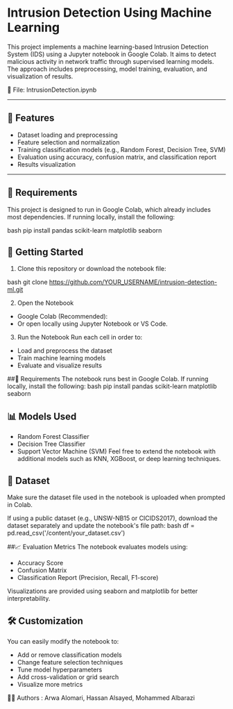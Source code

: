 # Intrusion Detection Using Machine Learning

This project implements a machine learning-based Intrusion Detection System (IDS) using a Jupyter notebook in Google Colab. It aims to detect malicious activity in network traffic through supervised learning models. The approach includes preprocessing, model training, evaluation, and visualization of results.

📁 File: IntrusionDetection.ipynb

---

## 📌 Features

- Dataset loading and preprocessing
- Feature selection and normalization
- Training classification models (e.g., Random Forest, Decision Tree, SVM)
- Evaluation using accuracy, confusion matrix, and classification report
- Results visualization

---

## 🔧 Requirements

This project is designed to run in Google Colab, which already includes most dependencies. If running locally, install the following:

bash
pip install pandas scikit-learn matplotlib seaborn


## 🚀 Getting Started

1. Clone this repository or download the notebook file:

bash
git clone https://github.com/YOUR_USERNAME/intrusion-detection-ml.git

2. Open the Notebook
- Google Colab (Recommended):
- Or open locally using Jupyter Notebook or VS Code.

3. Run the Notebook
Run each cell in order to:
- Load and preprocess the dataset
- Train machine learning models
- Evaluate and visualize results

##🧰 Requirements
The notebook runs best in Google Colab. If running locally, install the following:
bash
pip install pandas scikit-learn matplotlib seaborn


## 📊 Models Used
- Random Forest Classifier
- Decision Tree Classifier
- Support Vector Machine (SVM)
Feel free to extend the notebook with additional models such as KNN, XGBoost, or deep learning techniques.

## 📂 Dataset
Make sure the dataset file used in the notebook is uploaded when prompted in Colab.

If using a public dataset (e.g., UNSW-NB15 or CICIDS2017), download the dataset separately and update the notebook's file path:
bash
df = pd.read_csv('/content/your_dataset.csv')

##📈 Evaluation Metrics
The notebook evaluates models using:

- Accuracy Score
- Confusion Matrix
- Classification Report (Precision, Recall, F1-score)

Visualizations are provided using seaborn and matplotlib for better interpretability.

## 🛠 Customization
You can easily modify the notebook to:

- Add or remove classification models
- Change feature selection techniques
- Tune model hyperparameters
- Add cross-validation or grid search
- Visualize more metrics

👩‍💻 Authors : 
Arwa Alomari, Hassan Alsayed, Mohammed Albarazi

